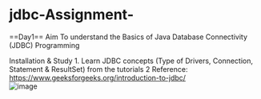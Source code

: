 # jdbc-Assignment-

==Day1==
Aim	To understand the Basics of Java Database Connectivity (JDBC) Programming 
		
Installation & Study	1. Learn JDBC concepts (Type of Drivers, Connection, Statement & ResultSet) from the tutorials	2
	Reference: https://www.geeksforgeeks.org/introduction-to-jdbc/	
![image](https://github.com/mispalak9/JDBC-Assignment-/assets/71177106/152d1052-a66b-412d-8242-e8f4a9c37b2a)
